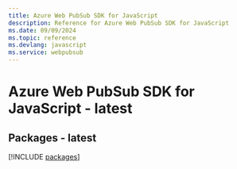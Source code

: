 ```yaml
---
title: Azure Web PubSub SDK for JavaScript
description: Reference for Azure Web PubSub SDK for JavaScript
ms.date: 09/09/2024
ms.topic: reference
ms.devlang: javascript
ms.service: webpubsub
---
```

# Azure Web PubSub SDK for JavaScript - latest
## Packages - latest
[!INCLUDE [packages](web-pubsub-index.md)]